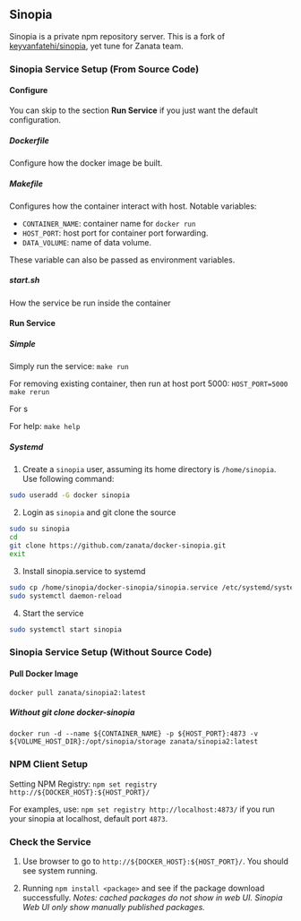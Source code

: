## Sinopia

Sinopia is a private npm repository server.
This is a fork of [keyvanfatehi/sinopia](https://github.com/keyvanfatehi/sinopia), yet tune for Zanata team.

### Sinopia Service Setup (From Source Code)
#### Configure
You can skip to the section **Run Service** if you just want the default configuration.

##### Dockerfile
Configure how the docker image be built.

##### Makefile
Configures how the container interact with host.
Notable variables:

* `CONTAINER_NAME`: container name for `docker run`
* `HOST_PORT`: host port for container port forwarding.
* `DATA_VOLUME`: name of data volume.

These variable can also be passed as environment variables.

##### start.sh
How the service be run inside the container

#### Run Service

##### Simple
Simply run the service:
`make run`

For removing existing container, then run at host port 5000:
`HOST_PORT=5000 make rerun`

For s

For help:
`make help`

##### Systemd
1. Create a `sinopia` user, assuming its home directory is `/home/sinopia`. Use following command:
```bash
sudo useradd -G docker sinopia
```

2. Login as `sinopia` and git clone the source
```bash
sudo su sinopia
cd 
git clone https://github.com/zanata/docker-sinopia.git
exit
```

3. Install sinopia.service to systemd
```bash
sudo cp /home/sinopia/docker-sinopia/sinopia.service /etc/systemd/system/multi-user.wants
sudo systemctl daemon-reload
```

4. Start the service
```bash
sudo systemctl start sinopia
```

### Sinopia Service Setup (Without Source Code)
#### Pull Docker Image
`docker pull zanata/sinopia2:latest`

##### Without git clone docker-sinopia
`docker run -d --name ${CONTAINER_NAME} -p ${HOST_PORT}:4873 -v ${VOLUME_HOST_DIR}:/opt/sinopia/storage zanata/sinopia2:latest`

### NPM Client Setup
Setting NPM Registry:
`npm set registry http://${DOCKER_HOST}:${HOST_PORT}/`

For examples, use:
`npm set registry http://localhost:4873/` 
if you run your sinopia at localhost, default port `4873`.

### Check the Service
1. Use browser to go to `http://${DOCKER_HOST}:${HOST_PORT}/`.
You should see system running.

2. Running `npm install <package>` and see if the package download successfully. *Notes: cached packages do not show in web UI. Sinopia Web UI only show manually published packages.*

